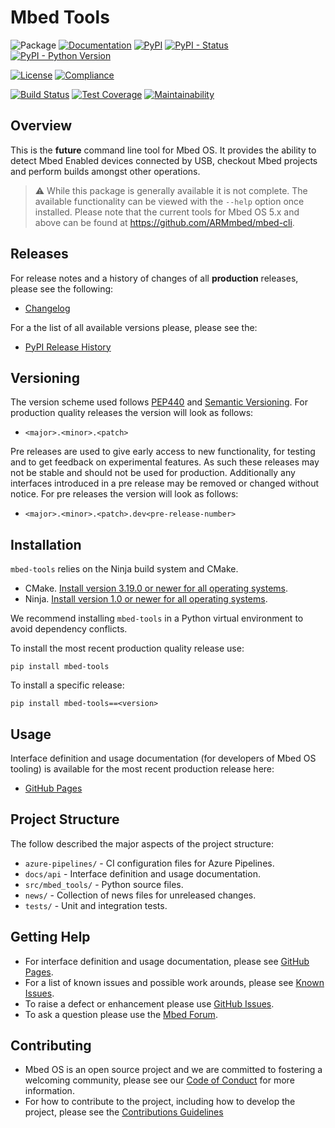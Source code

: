 # Mbed Tools

![Package](https://badgen.net/badge/Package/mbed-tools/grey)
[![Documentation](https://badgen.net/badge/Documentation/GitHub%20Pages/blue?icon=github)](https://armmbed.github.io/mbed-tools/api/)
[![PyPI](https://badgen.net/pypi/v/mbed-tools)](https://pypi.org/project/mbed-tools/)
[![PyPI - Status](https://img.shields.io/pypi/status/mbed-tools)](https://pypi.org/project/mbed-tools/)
[![PyPI - Python Version](https://img.shields.io/pypi/pyversions/mbed-tools)](https://pypi.org/project/mbed-tools/)

[![License](https://badgen.net/pypi/license/mbed-tools)](https://github.com/ARMmbed/mbed-tools/blob/master/LICENSE)
[![Compliance](https://badgen.net/badge/License%20Report/compliant/green?icon=libraries)](https://armmbed.github.io/mbed-tools/api/third_party_IP_report.html)

[![Build Status](https://dev.azure.com/mbed-tools/mbed-tools/_apis/build/status/Build%20and%20Release?branchName=master&stageName=CI%20Checkpoint)](https://dev.azure.com/mbed-tools/mbed-tools/_build/latest?definitionId=10&branchName=master)
[![Test Coverage](https://codecov.io/gh/ARMmbed/mbed-tools/branch/master/graph/badge.svg)](https://codecov.io/gh/ARMmbed/mbed-tools)
[![Maintainability](https://api.codeclimate.com/v1/badges/b9fca0e16f7a85da7674/maintainability)](https://codeclimate.com/github/ARMmbed/mbed-tools/maintainability)

## Overview

This is the **future** command line tool for Mbed OS. It provides the ability to detect Mbed Enabled devices connected
by USB, checkout Mbed projects and perform builds amongst other operations.

> :warning: While this package is generally available it is not complete. The available functionality can be viewed with
> the `--help` option once installed. Please note that the current tools for Mbed OS 5.x and above can be found at
> https://github.com/ARMmbed/mbed-cli.

## Releases

For release notes and a history of changes of all **production** releases, please see the following:

- [Changelog](https://github.com/ARMmbed/mbed-tools/blob/master/CHANGELOG.md)

For a the list of all available versions please, please see the:

- [PyPI Release History](https://pypi.org/project/mbed-tools/#history)

## Versioning

The version scheme used follows [PEP440](https://www.python.org/dev/peps/pep-0440/) and
[Semantic Versioning](https://semver.org/). For production quality releases the version will look as follows:

- `<major>.<minor>.<patch>`

Pre releases are used to give early access to new functionality, for testing and to get feedback on experimental
features. As such these releases may not be stable and should not be used for production. Additionally any interfaces
introduced in a pre release may be removed or changed without notice. For pre releases the version will look as
follows:

- `<major>.<minor>.<patch>.dev<pre-release-number>`

## Installation

`mbed-tools` relies on the Ninja build system and CMake.
- CMake. [Install version 3.19.0 or newer for all operating systems](https://cmake.org/install/).
- Ninja. [Install version 1.0 or newer for all operating systems](https://github.com/ninja-build/ninja/wiki/Pre-built-Ninja-packages).

We recommend installing `mbed-tools` in a Python virtual environment to avoid dependency conflicts.

To install the most recent production quality release use:

```
pip install mbed-tools
```

To install a specific release:

```
pip install mbed-tools==<version>
```

## Usage

Interface definition and usage documentation (for developers of Mbed OS tooling) is available for the most recent
production release here:

- [GitHub Pages](https://armmbed.github.io/mbed-tools/api/)

## Project Structure

The follow described the major aspects of the project structure:

- `azure-pipelines/` - CI configuration files for Azure Pipelines.
- `docs/api` - Interface definition and usage documentation.
- `src/mbed_tools/` - Python source files.
- `news/` - Collection of news files for unreleased changes.
- `tests/` - Unit and integration tests.

## Getting Help

- For interface definition and usage documentation, please see [GitHub Pages](https://armmbed.github.io/mbed-tools/api/).
- For a list of known issues and possible work arounds, please see [Known Issues](KNOWN_ISSUES.md).
- To raise a defect or enhancement please use [GitHub Issues](https://github.com/ARMmbed/mbed-tools/issues).
- To ask a question please use the [Mbed Forum](https://forums.mbed.com/).

## Contributing

- Mbed OS is an open source project and we are committed to fostering a welcoming community, please see our
  [Code of Conduct](https://github.com/ARMmbed/mbed-tools/blob/master/CODE_OF_CONDUCT.md) for more information.
- For how to contribute to the project, including how to develop the project,
  please see the [Contributions Guidelines](https://github.com/ARMmbed/mbed-tools/blob/master/CONTRIBUTING.md)
